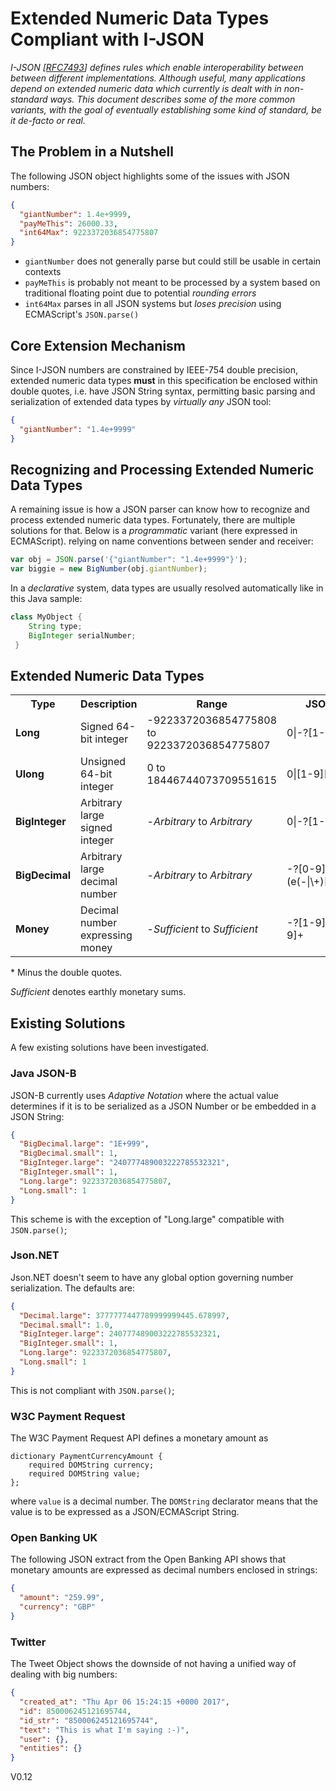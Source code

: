 # Extended Numeric Data Types Compliant with I-JSON

*I-JSON [[RFC7493](https://tools.ietf.org/html/rfc7493)] defines rules which enable
interoperability between between different implementations. Although useful, 
many applications depend on extended numeric data which currently is dealt with in 
non-standard ways. This document describes some of the more common variants,
with the goal of eventually establishing some kind of standard, be it de-facto or real.*

## The Problem in a Nutshell
The following JSON object highlights some of the issues with JSON numbers:
```json
{
  "giantNumber": 1.4e+9999,
  "payMeThis": 26000.33,
  "int64Max": 9223372036854775807
}
```
- `giantNumber` does not generally parse but could still be usable in certain contexts
- `payMeThis` is probably not meant to be processed by a system based on traditional floating point due to potential *rounding errors*
- `int64Max` parses in all JSON systems but *loses precision* using ECMAScript's `JSON.parse()`

## Core Extension Mechanism
Since I-JSON numbers are constrained by IEEE-754 double precision, extended numeric data
types **must** in this specification be enclosed within double quotes, i.e. have JSON String syntax,
permitting basic parsing and serialization of extended data types by *virtually any* JSON tool:
```json
{
  "giantNumber": "1.4e+9999"
}
```

## Recognizing and Processing Extended Numeric Data Types
A remaining issue is how a JSON parser can know how to recognize and process
extended numeric data types.  Fortunately, there are multiple solutions for that.
Below is a *programmatic* variant (here expressed in ECMAScript). relying on
name conventions between sender and receiver:
```javascript
var obj = JSON.parse('{"giantNumber": "1.4e+9999"}');
var biggie = new BigNumber(obj.giantNumber);
```
In a *declarative* system, data types are usually resolved automatically like in this Java sample:
```java
class MyObject {
    String type;
    BigInteger serialNumber;
 }
 ```
    
## Extended Numeric Data Types
<table>
  <tr><th>Type</th><th>Description</th><th>Range</th><th>&nbsp;&nbsp;&nbsp;&nbsp;&nbsp;&nbsp;&nbsp;JSON&nbsp;Syntax&nbsp;*&nbsp;&nbsp;&nbsp;&nbsp;&nbsp;&nbsp;</th></tr>
  <tr><td><b>Long</b></td><td>Signed 64-bit integer</td><td>-9223372036854775808 to 9223372036854775807</td><td>0|-?[1-9][0-9]*</td></tr>
  <tr><td><b>Ulong</b></td><td>Unsigned 64-bit integer</td><td>0 to 18446744073709551615</td><td>0|[1-9][0-9]*</td></tr>
  <tr><td><b>BigInteger</b></td><td>Arbitrary large signed integer</td><td>-<i>Arbitrary</i> to <i>Arbitrary</i></td><td>0|-?[1-9][0-9]*</td></tr>
  <tr><td><b>BigDecimal</b></td><td>Arbitrary large decimal number</td><td>-<i>Arbitrary</i> to <i>Arbitrary</td><td>-?[0-9]+(\.[0-9]+)?(e(-|\+)[0-9]+)?</td></tr>
  <tr><td><b>Money</b></td><td>Decimal number expressing money</td><td>-<i>Sufficient</i> to<i> Sufficient</i></td><td>-?[1-9][0-9]*\.[0-9]+</td></tr>
</table>

\* Minus the double quotes.

*Sufficient* denotes earthly monetary sums.

## Existing Solutions
A few existing solutions have been investigated.

### Java JSON-B
JSON-B currently uses *Adaptive Notation* where the actual value determines if it is to be serialized as a 
JSON Number or be embedded in a JSON String:
```json
{
  "BigDecimal.large": "1E+999",
  "BigDecimal.small": 1,
  "BigInteger.large": "240777489003222785532321",
  "BigInteger.small": 1,
  "Long.large": 9223372036854775807,
  "Long.small": 1
}
```
This scheme is with the exception of "Long.large" compatible with `JSON.parse()`;

### Json.NET
Json.NET doesn't seem to have any global option governing number serialization.
The defaults are:
```json
{
  "Decimal.large": 3777777447789999999445.678997,
  "Decimal.small": 1.0,
  "BigInteger.large": 240777489003222785532321,
  "BigInteger.small": 1,
  "Long.large": 9223372036854775807,
  "Long.small": 1
}
```
This is not compliant with `JSON.parse()`;

### W3C Payment Request
The W3C Payment Request API defines a monetary amount as
```WebIDL
dictionary PaymentCurrencyAmount {
    required DOMString currency;
    required DOMString value;
};
```
where `value` is a decimal number.  The `DOMString` declarator means that the value is
to be expressed as a JSON/ECMAScript String.

### Open Banking UK
The following JSON extract from the Open Banking API shows that monetary
amounts are expressed as decimal numbers enclosed in strings:
```json
{
  "amount": "259.99",
  "currency": "GBP"
}
```

### Twitter
The Tweet Object shows the downside of not having a unified way of dealing with big numbers:
```json
{
  "created_at": "Thu Apr 06 15:24:15 +0000 2017",
  "id": 850006245121695744,
  "id_str": "850006245121695744",
  "text": "This is what I'm saying :-)",
  "user": {},  
  "entities": {}
}
```


V0.12
